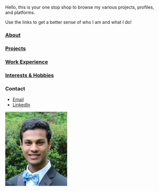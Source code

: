 Hello, this is your one stop shop to browse my various projects, profiles, and platforms. 

Use the links to get a better sense of who I am and what I do!

### [About](about.md)

### [Projects](projects.md)

### [Work Experience](work.md)

### [Interests & Hobbies](interests.md)

### Contact

- [Email](patel.dea@northeastern.edu)
- [LinkedIn](http://www.linkedin.com/in/dp2)

![](LinkedIn_Prof.jpg)
